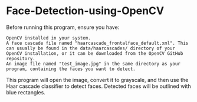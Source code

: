 # Face-Detection-using-OpenCV
Before running this program, ensure you have:

    OpenCV installed in your system.
    A face cascade file named "haarcascade_frontalface_default.xml". This can usually be found in the data/haarcascades/ directory of your OpenCV installation, or it can be downloaded from the OpenCV GitHub repository.
    An image file named "test_image.jpg" in the same directory as your program, containing the faces you want to detect.

This program will open the image, convert it to grayscale, and then use the Haar cascade classifier to detect faces. Detected faces will be outlined with blue rectangles.
